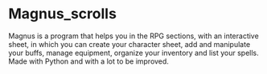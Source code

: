 # Magnus_scrolls
Magnus is a program that helps you in the RPG sections, with an interactive sheet, in which you can create your character sheet, add and manipulate your buffs, manage equipment, organize your inventory and list your spells. Made with Python and with a lot to be improved.
